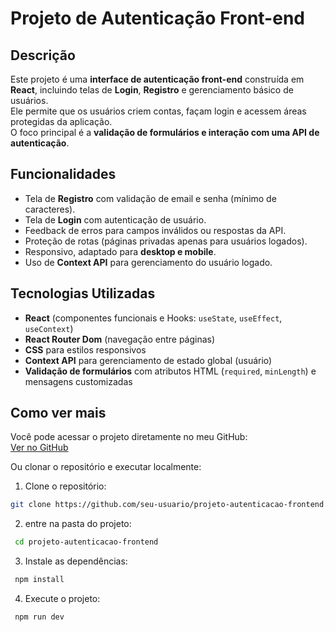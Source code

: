# Projeto de Autenticação Front-end

## Descrição

Este projeto é uma **interface de autenticação front-end** construída em **React**, incluindo telas de **Login**, **Registro** e gerenciamento básico de usuários.  
Ele permite que os usuários criem contas, façam login e acessem áreas protegidas da aplicação.  
O foco principal é a **validação de formulários e interação com uma API de autenticação**.

## Funcionalidades

- Tela de **Registro** com validação de email e senha (mínimo de caracteres).
- Tela de **Login** com autenticação de usuário.
- Feedback de erros para campos inválidos ou respostas da API.
- Proteção de rotas (páginas privadas apenas para usuários logados).
- Responsivo, adaptado para **desktop e mobile**.
- Uso de **Context API** para gerenciamento do usuário logado.

## Tecnologias Utilizadas

- **React** (componentes funcionais e Hooks: `useState`, `useEffect`, `useContext`)
- **React Router Dom** (navegação entre páginas)
- **CSS** para estilos responsivos
- **Context API** para gerenciamento de estado global (usuário)
- **Validação de formulários** com atributos HTML (`required`, `minLength`) e mensagens customizadas

## Como ver mais

Você pode acessar o projeto diretamente no meu GitHub:  
[Ver no GitHub](https://github.com/ArthurBarbo/web_project_around_auth)

Ou clonar o repositório e executar localmente:

1. Clone o repositório:

```bash
git clone https://github.com/seu-usuario/projeto-autenticacao-frontend.git
```

2. entre na pasta do projeto:

```bash
 cd projeto-autenticacao-frontend
```

3. Instale as dependências:

```bash
 npm install
```

4. Execute o projeto:

```bash
 npm run dev
```
